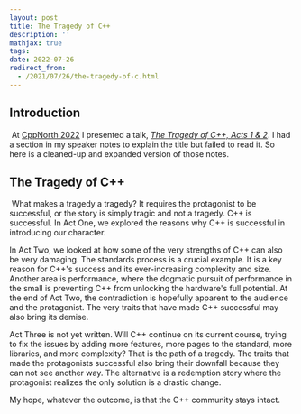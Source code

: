 ```yaml
---
layout: post
title: The Tragedy of C++
description: ''
mathjax: true
tags:
date: 2022-07-26
redirect_from:
  - /2021/07/26/the-tragedy-of-c.html
---
```


## Introduction
​
At [CppNorth 2022](https://cppnorth2022.sched.com/event/140gg/closing-keynote-sean-parent) I presented a talk, [_The Tragedy of C++, Acts 1 & 2_](/papers-and-presentations/#the-tragedy-of-c-acts-one-and-two). I had a section in my speaker notes to explain the title but failed to read it. So here is a cleaned-up and expanded version of those notes.
​
## The Tragedy of C++
​
What makes a tragedy a tragedy? It requires the protagonist to be successful, or the story is simply tragic and not a tragedy. C++ is successful. In Act One, we explored the reasons why C++ is successful in introducing our character.

In Act Two, we looked at how some of the very strengths of C++ can also be very damaging. The standards process is a crucial example. It is a key reason for C++'s success and its ever-increasing complexity and size. Another area is performance, where the dogmatic pursuit of performance in the small is preventing C++ from unlocking the hardware's full potential. At the end of Act Two, the contradiction is hopefully apparent to the audience and the protagonist. The very traits that have made C++ successful may also bring its demise.

Act Three is not yet written. Will C++ continue on its current course, trying to fix the issues by adding more features, more pages to the standard, more libraries, and more complexity? That is the path of a tragedy. The traits that made the protagonists successful also bring their downfall because they can not see another way. The alternative is a redemption story where the protagonist realizes the only solution is a drastic change.

My hope, whatever the outcome, is that the C++ community stays intact.

